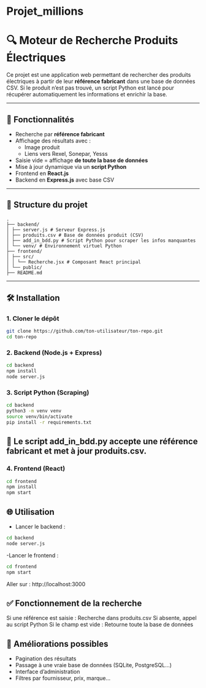 # Projet_millions

# 🔍 Moteur de Recherche Produits Électriques

Ce projet est une application web permettant de rechercher des produits électriques à partir de leur **référence fabricant** dans une base de données CSV. Si le produit n’est pas trouvé, un script Python est lancé pour récupérer automatiquement les informations et enrichir la base.

---

## 🚀 Fonctionnalités

- Recherche par **référence fabricant**
- Affichage des résultats avec :
  - Image produit
  - Liens vers Rexel, Sonepar, Yesss
- Saisie vide = affichage **de toute la base de données**
- Mise à jour dynamique via un **script Python**
- Frontend en **React.js**
- Backend en **Express.js** avec base CSV

---

## 📁 Structure du projet

```
.
├── backend/
│ ├── server.js # Serveur Express.js
│ ├── produits.csv # Base de données produit (CSV)
│ ├── add_in_bdd.py # Script Python pour scraper les infos manquantes
│ └── venv/ # Environnement virtuel Python
├── frontend/
│ ├── src/
│ │ └── Recherche.jsx # Composant React principal
│ └── public/
├── README.md
```

---

## 🛠️ Installation

### 1. Cloner le dépôt
```bash
git clone https://github.com/ton-utilisateur/ton-repo.git
cd ton-repo
```

### 2. Backend (Node.js + Express)
```bash
cd backend
npm install
node server.js
```
### 3. Script Python (Scraping)
```bash
cd backend
python3 -m venv venv
source venv/bin/activate
pip install -r requirements.txt
```

## 🐍 Le script add_in_bdd.py accepte une référence fabricant et met à jour produits.csv.

### 4. Frontend (React)
```bash
cd frontend
npm install
npm start
```

## 🌐 Utilisation
- Lancer le backend :
```bash
cd backend
node server.js
```
-Lancer le frontend :
```bash
cd frontend
npm start
```
Aller sur : http://localhost:3000

## ✅ Fonctionnement de la recherche
Si une référence est saisie :
Recherche dans produits.csv
Si absente, appel au script Python
Si le champ est vide :
Retourne toute la base de données

## 🧩 Améliorations possibles
- Pagination des résultats
- Passage à une vraie base de données (SQLite, PostgreSQL…)
- Interface d’administration
- Filtres par fournisseur, prix, marque…
